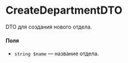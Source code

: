 # CreateDepartmentDTO

DTO для создания нового отдела.

#### Поля

* `string $name` — название отдела.
